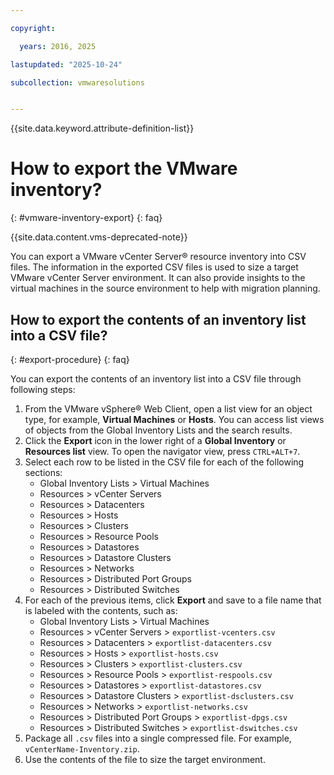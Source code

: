 ```yaml
---

copyright:

  years: 2016, 2025

lastupdated: "2025-10-24"

subcollection: vmwaresolutions


---
```


{{site.data.keyword.attribute-definition-list}}

# How to export the VMware inventory?
{: #vmware-inventory-export}
{: faq}

{{site.data.content.vms-deprecated-note}}

You can export a VMware vCenter Server® resource inventory into CSV files. The information in the exported CSV files is used to size a target VMware vCenter Server environment. It can also provide insights to the virtual machines in the source environment to help with migration planning.

## How to export the contents of an inventory list into a CSV file?
{: #export-procedure}
{: faq}

You can export the contents of an inventory list into a CSV file through following steps:

1. From the VMware vSphere® Web Client, open a list view for an object type, for example, **Virtual Machines** or **Hosts**.
   You can access list views of objects from the Global Inventory Lists and the search results.
2. Click the **Export** icon in the lower right of a **Global Inventory** or **Resources list** view. To open the navigator view, press `CTRL+ALT+7`.
3. Select each row to be listed in the CSV file for each of the following sections:
    - Global Inventory Lists > Virtual Machines
    - Resources > vCenter Servers
    - Resources > Datacenters
    - Resources > Hosts
    - Resources > Clusters
    - Resources > Resource Pools
    - Resources > Datastores
    - Resources > Datastore Clusters
    - Resources > Networks
    - Resources > Distributed Port Groups
    - Resources > Distributed Switches
4. For each of the previous items, click **Export** and save to a file name that is labeled with the contents, such as:
    - Global Inventory Lists > Virtual Machines
    - Resources > vCenter Servers > `exportlist-vcenters.csv`
    - Resources > Datacenters > `exportlist-datacenters.csv`
    - Resources > Hosts > `exportlist-hosts.csv`
    - Resources > Clusters > `exportlist-clusters.csv`
    - Resources > Resource Pools > `exportlist-respools.csv`
    - Resources > Datastores > `exportlist-datastores.csv`
    - Resources > Datastore Clusters > `exportlist-dsclusters.csv`
    - Resources > Networks > `exportlist-networks.csv`
    - Resources > Distributed Port Groups > `exportlist-dpgs.csv`
    - Resources > Distributed Switches > `exportlist-dswitches.csv`
5. Package all `.csv` files into a single compressed file. For example, `vCenterName-Inventory.zip`.
6. Use the contents of the file to size the target environment.
